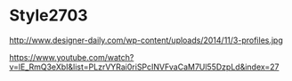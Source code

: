 # Style2703

http://www.designer-daily.com/wp-content/uploads/2014/11/3-profiles.jpg

https://www.youtube.com/watch?v=lE_RmQ3eXbI&list=PLzrVYRai0riSPcINVFvaCaM7Ul55DzpLd&index=27